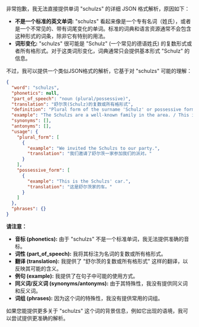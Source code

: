 非常抱歉，我无法直接提供单词 "schulzs" 的详细 JSON 格式解析，原因如下：

*   **不是一个标准的英文单词:** "schulzs" 看起来像是一个专有名词（姓氏），或者是一个不常见的、带有词尾变化的单词。标准的词典和语言资源通常不会包含这种形式的词条，除非它有特别的用法。
*   **词形变化:**  "schulzs" 很可能是 "Schulz" (一个常见的德语姓氏) 的复数形式或者所有格形式。对于这类词形变化，词典通常只会提供基本形式 "Schulz" 的信息。

不过，我可以提供一个类似JSON格式的解析，它基于对 "schulzs" 可能的理解：

```json
{
  "word": "schulzs",
  "phonetics": null, 
  "part_of_speech": "noun (plural/possessive)",
  "translation": "舒尔茨(Schulz)的复数或所有格形式",
  "definition": "Plural form of the surname 'Schulz' or possessive form indicating ownership by someone named Schulz.",
  "example": "The Schulzs are a well-known family in the area. / This is the Schulzs' house.",
  "synonyms": [],
  "antonyms": [],
  "usage": {
    "plural_form": [
      {
        "example": "We invited the Schulzs to our party.",
        "translation": "我们邀请了舒尔茨一家参加我们的派对。"
      }
    ],
    "possessive_form": [
      {
        "example": "This is the Schulzs' car.",
        "translation": "这是舒尔茨家的车。"
      }
    ]
  },
  "phrases": {}
}
```

**请注意：**

*   **音标 (phonetics):**  由于 "schulzs" 不是一个标准单词，我无法提供准确的音标。
*   **词性 (part\_of\_speech):** 我将其标注为名词的复数或所有格形式。
*   **翻译 (translation):**  我提供了 "舒尔茨的复数或所有格形式" 这样的翻译，以反映其可能的含义。
*   **例句 (example):**  我提供了在句子中可能的使用方式。
*   **同义词/反义词 (synonyms/antonyms):**  由于其特殊性，我没有提供同义词和反义词。
*    **词组 (phrases):**  因为这个词的特殊性，我没有提供常用的词组。

如果您能提供更多关于 "schulzs" 这个词的背景信息，例如它出现的语境，我可以尝试提供更准确的解析。
 